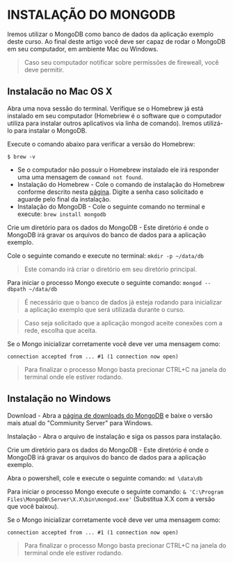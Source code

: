 # INSTALAÇÃO DO MONGODB

Iremos utilizar o MongoDB como banco de dados da aplicação exemplo deste curso. Ao final deste artigo você deve ser capaz de rodar o MongoDB em seu computador, em ambiente Mac ou Windows.

> Caso seu computador notificar sobre permissões de fireweall, você deve permitir.

## Instalacão no Mac OS X

Abra uma nova sessão do terminal.
Verifique se o Homebrew já está instalado em seu computador (Homebriew é o software que o computador utiliza para instalar outros aplicativos via linha de comando). Iremos utilizá-lo para instalar o MongoDB.

Execute o comando abaixo para verificar a versão do Homebrew:

`$ brew -v`

- Se o computador não possuir o Homebrew instalado ele irá responder uma uma mensagem de `command not found`.
- Instalação do Homebrew - Cole o comando de instalação do Homebrew conforme descrito nesta [página](https://brew.sh/). Digite a senha caso solicitado e aguarde pelo final da instalação.
- Instalação do MongoDB - Cole o seguinte comando no terminal e execute: `brew install mongodb`

Crie um diretório para os dados do MongoDB - Este diretório é onde o MongoDB irá gravar os arquivos do banco de dados para a aplicação exemplo.

Cole o seguinte comando e execute no terminal: `mkdir -p ~/data/db`

> Este comando irá criar o diretório em seu diretório principal.

Para iniciar o processo Mongo execute o seguinte comando: `mongod --dbpath ~/data/db`

> É necessário que o banco de dados já esteja rodando para inicializar a aplicação exemplo que será utilizada durante o curso.

> Caso seja solicitado que a aplicação mongod aceite conexões com a rede, escolha que aceita.

Se o Mongo inicializar corretamente você deve ver uma mensagem como:

`connection accepted from ... #1 (1 connection now open)`

> Para finalizar o processo Mongo basta precionar CTRL+C na janela do terminal onde ele estiver rodando.

## Instalação no Windows

Download - Abra a [página de downloads do MongoDB](https://www.mongodb.com/download-center) e baixe o versão mais atual do "Commiunity Server" para Windows.

Instalação - Abra o arquivo de instalação e siga os passos para instalação.

Crie um diretório para os dados do MongoDB - Este diretório é onde o MongoDB irá gravar os arquivos do banco de dados para a aplicação exemplo.

Abra o powershell, cole e execute o seguinte comando: `md \data\db`

Para iniciar o processo Mongo execute o seguinte comando: `& 'C:\Program Files\MongoDB\Server\X.X\bin\mongod.exe'` (Substitua X.X com a versão que você baixou).

Se o Mongo inicializar corretamente você deve ver uma mensagem como:

`connection accepted from ... #1 (1 connection now open)`

> Para finalizar o processo Mongo basta precionar CTRL+C na janela do terminal onde ele estiver rodando.
